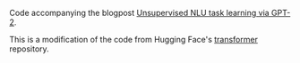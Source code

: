 Code accompanying the blogpost [Unsupervised NLU task learning via GPT-2](https://rakeshchada.github.io/Zero-Shot-Singular-Plural.html).

This is a modification of the code from Hugging Face's [transformer](https://github.com/huggingface/transformers/) repository.
